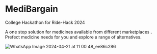# MediBargain
College Hackathon for Ride-Hack 2024


A one stop solution for medicines available from different marketplaces . Prefect medicine needs for you and explore a range of alternatives.

![WhatsApp Image 2024-04-21 at 11 00 48_ee86c286](https://github.com/VeerSingh2104/MediBargain/assets/114865344/6823ae4a-f622-4307-b346-7841652fd773)

